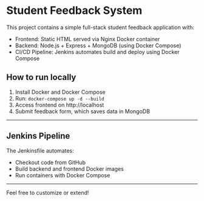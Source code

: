 # Student Feedback System

This project contains a simple full-stack student feedback application with:

- Frontend: Static HTML served via Nginx Docker container
- Backend: Node.js + Express + MongoDB (using Docker Compose)
- CI/CD Pipeline: Jenkins automates build and deploy using Docker Compose

## How to run locally

1. Install Docker and Docker Compose
2. Run: `docker-compose up -d --build`
3. Access frontend on http://localhost
4. Submit feedback form, which saves data in MongoDB

---

## Jenkins Pipeline

The Jenkinsfile automates:

- Checkout code from GitHub
- Build backend and frontend Docker images
- Run containers with Docker Compose

---

Feel free to customize or extend!

